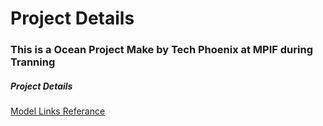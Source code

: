 # Project Details 

### This is a Ocean Project Make by Tech Phoenix at MPIF during Tranning 

##### Project Details

[Model Links Referance](https://www.notion.so/Ocean-80e122484d66422381ec3ab2b9c8227e?pvs=4)




